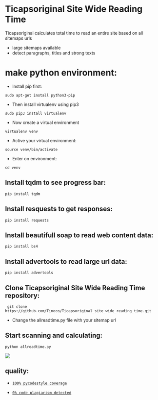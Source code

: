 # Ticapsoriginal Site Wide Reading Time
Ticapsoriginal calculates total time to read an entire site based on all sitemaps urls

* large sitemaps available
* detect paragraphs, titles and strong texts 

# make python environment:
* Install pip first:
<pre><code>sudo apt-get install python3-pip
</code></pre>
* Then install virtualenv using pip3
<pre><code>sudo pip3 install virtualenv 
</code></pre>
* Now create a virtual environment
<pre><code>virtualenv venv
</code></pre>
* Active your virtual environment:
<pre><code>source venv/bin/activate
</code></pre>
* Enter on environment:
<pre><code>cd venv
</code></pre>

## Install tqdm to see progress bar: 
<pre><code>pip install tqdm
</code></pre>

## Install resquests to get responses: 
<pre><code>pip install requests
</code></pre>

## Install beautifull soap to read web content data: 
<pre><code>pip install bs4
</code></pre>

## Install advertools to read large url data: 
<pre><code>pip install advertools
</code></pre>

## Clone Ticapsoriginal Site Wide Reading Time repository:
<pre><code> git clone https://github.com/Tinoco/Ticapsoriginal_site_wide_reading_time.git
</code></pre>

* Change the allreadtime.py file with your sitemap url 

## Start scanning and calculating:
<pre><code>python allreadtime.py
</code></pre>

![](https://ticapsoriginal.com/static/allreadtime.png)

## quality:
* [`100% pycodestyle coverage`](https://pypi.org/project/pycodestyle/)

* [`0% code plagiarism detected`](https://github.com/blingenf/copydetect)



